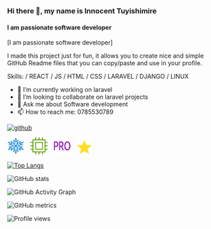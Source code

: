 ### Hi there 👋, my name is Innocent Tuyishimire
#### I am passionate software developer
[I am passionate software developer]

I made this project just for fun, it allows you to create nice and simple GitHub Readme files that you can copy/paste and use in your profile.

Skills:  / REACT / JS / HTML / CSS / LARAVEL / DJANGO / LINUX

- 🔭 I’m currently working on laravel 
- 👯 I’m looking to collaborate on laravel projects 
- 💬 Ask me about Software development 
- 📫 How to reach me: 0785530789 


[<img src='https://cdn.jsdelivr.net/npm/simple-icons@3.0.1/icons/github.svg' alt='github' height='40'>](https://github.com/innotuyi)  

<a href='https://archiveprogram.github.com/'><img src='https://raw.githubusercontent.com/acervenky/animated-github-badges/master/assets/acbadge.gif' width='40' height='40'></a> <a href='https://docs.github.com/en/developers'><img src='https://raw.githubusercontent.com/acervenky/animated-github-badges/master/assets/devbadge.gif' width='40' height='40'></a> <a href='https://github.com/pricing'><img src='https://raw.githubusercontent.com/acervenky/animated-github-badges/master/assets/pro.gif' width='40' height='40'></a> <a href='https://stars.github.com/'><img src='https://raw.githubusercontent.com/acervenky/animated-github-badges/master/assets/starbadge.gif' width='35' height='35'></a> 

[![Top Langs](https://github-readme-stats.vercel.app/api/top-langs/?username=innotuyi)](https://github.com/anuraghazra/github-readme-stats)

![GitHub stats](https://github-readme-stats.vercel.app/api?username=innotuyi&show_icons=true)  

![GitHub Activity Graph](https://activity-graph.herokuapp.com/graph?username=innotuyi)  

![GitHub metrics](https://metrics.lecoq.io/innotuyi)  

![Profile views](https://gpvc.arturio.dev/innotuyi)  
